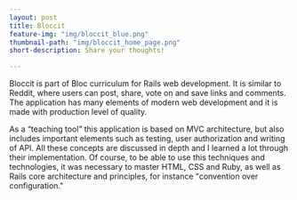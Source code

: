 ```yaml
---
layout: post
title: Bloccit
feature-img: "img/bloccit_blue.png"
thumbnail-path: "img/bloccit_home_page.png"
short-description: Share your thoughts!

---
```

Bloccit is part of Bloc curriculum for Rails web development. It is similar to Reddit, where users can post, share, vote on and save links and comments.
The application has many elements of modern web development and it is made with production level of quality.

As a “teaching tool” this application is based on MVC architecture, but also includes important elements such as testing, user authorization and writing of API. All these concepts are discussed in depth and I learned a lot through their implementation.  Of course, to be able to use this techniques and technologies,
it was necessary to master HTML, CSS and Ruby, as well as Rails core architecture and principles, for instance "convention over configuration."  
